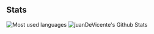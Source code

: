 
## Stats

![Most used languages](https://github-readme-stats.vercel.app/api/top-langs/?username=juanDeVicente&theme=synthwave&layout=compact&langs_count=10&card_width=445)
![juanDeVicente's Github Stats](https://github-readme-stats.vercel.app/api?username=juanDeVicente&show_icons=true&theme=synthwave)